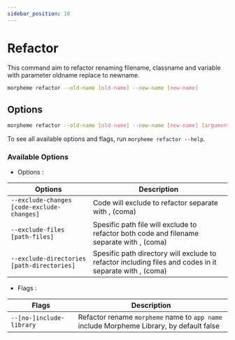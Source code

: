 ```yaml
---
sidebar_position: 10
---
```


# Refactor

This command aim to refactor renaming filename, classname and variable with parameter oldname replace to newname.

```bash
morpheme refactor --old-name [old-name] --new-name [new-name]
```

## Options

```bash
morpheme refactor --old-name [old-name] --new-name [new-name] [arguments]
```

To see all available options and flags, run `morpheme refactor --help`.

### Available Options

- Options :
  
| Options | Description |
|----------|-------------|
| `--exclude-changes [code-exclude-changes]` | Code will exclude to refactor separate with , (coma) |
| `--exclude-files [path-files]` | Spesific path file will exclude to refactor both code and filename separate with , (coma) |
| `--exclude-directories [path-directories]` | Spesific path directory will exclude to refactor including files and codes in it separate with , (coma) |

- Flags :
  
| Flags | Description |
|----------|-------------|
| `--[no-]include-library` | Refactor rename `morpheme` name to `app name` include Morpheme Library, by default false |
